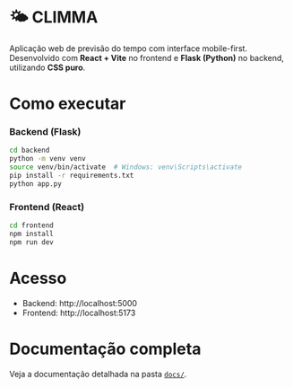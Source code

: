 # 🌤️ CLIMMA

Aplicação web de previsão do tempo com interface mobile-first. Desenvolvido com **React + Vite** no frontend e **Flask (Python)** no backend, utilizando **CSS puro**.

# Como executar

### Backend (Flask)
```bash
cd backend
python -m venv venv
source venv/bin/activate  # Windows: venv\Scripts\activate
pip install -r requirements.txt
python app.py
```

### Frontend (React)
```bash
cd frontend
npm install
npm run dev
```

# Acesso
- Backend: http://localhost:5000
- Frontend: http://localhost:5173

# Documentação completa
Veja a documentação detalhada na pasta [`docs/`](docs/DOCUMENTACAO.md).